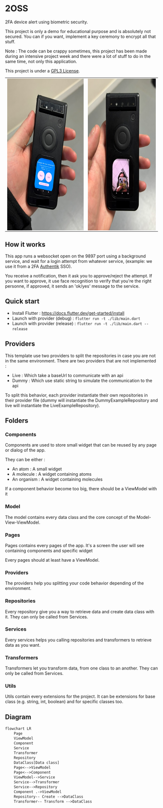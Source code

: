 # 2OSS

2FA device alert using biometric security.

This project is only a demo for educational purpose and is absolutely not secured. You can if you want, implement a key ceremony to encrypt all that stuff.

Note : The code can be crappy sometimes, this project has been made during an intensive project week and there were a lot of stuff to do in the same time, not only this application.

This project is under a [GPL3 License](LICENSE).


<table align="center">

<tbody>
		<tr>
			<td align="center"><img align="center"  height="500px" src="docs/request.png" target="_blank" /></td>
			<td align="center"><img align="center"  height="500px" src="docs/approve.png" target="_blank" /></td>
        </tr>
    </tbody>
    
</table>

## How it works

This app runs a websocket open on the 9897 port using a background service, and wait for a login attempt from whatever service, (example: we use it from a 2FA [Authentik](https://goauthentik.io/) SSO).

You receive a notification, then it ask you to approve/reject the attempt. If you want to approve, it use face recognition to verify that you're the right personne, if approved, it sends an 'ok/yes' message to the service.

## Quick start 

- Install Flutter : https://docs.flutter.dev/get-started/install
- Launch with provider (debug) : `flutter run -t ./lib/main.dart`
- Launch with provider (release) : `flutter run -t ./lib/main.dart --release`

## Providers

This template use two providers to split the repositories in case you are not in the same environment. There are two providers that are not implemented : 
- Live : Which take a baseUrl to communicate with an api
- Dummy : Which use static string to simulate the communication to the api

To split this behavior, each provider instantiate their own repositories in their provider file (dummy will instantiate the DummyExampleRepository and live will instantiate the LiveExampleRepository).

## Folders

### Components

Components are used to store small widget that can be reused by any page or dialog of the app.

They can be either :
- An atom : A small widget
- A molecule : A widget containing atoms
- An organism : A widget containing molecules

If a component behavior become too big, there should be a ViewModel with it

### Model

The model contains every data class and the core concept of the Model-View-ViewModel.

### Pages

Pages contains every pages of the app. It's a screen the user will see containing components and specific widget

Every pages should at least have a ViewModel.

### Providers

The providers help you splitting your code behavior depending of the environment.

### Repositories

Every repository give you a way to retrieve data and create data class with it. They can only be called from Services.

### Services

Every services helps you calling repositories and transformers to retrieve data as you want.

### Transformers 

Transformers let you transform data, from one class to an another. They can only be called from Services.

### Utils

Utils contain every extensions for the project. It can be extensions for base class (e.g. string, int, boolean) and for specific classes too.

## Diagram

```mermaid
flowchart LR
    Page
    ViewModel
    Component
    Service
    Transformer
    Repository
    DataClass[Data class]
    Page<-->ViewModel
    Page<-->Component
    ViewModel-->Service
    Service-->Transformer
    Service-->Repository
    Component .->ViewModel
    Repository-- Create -->DataClass
    Transformer-- Transform -->DataClass
```
